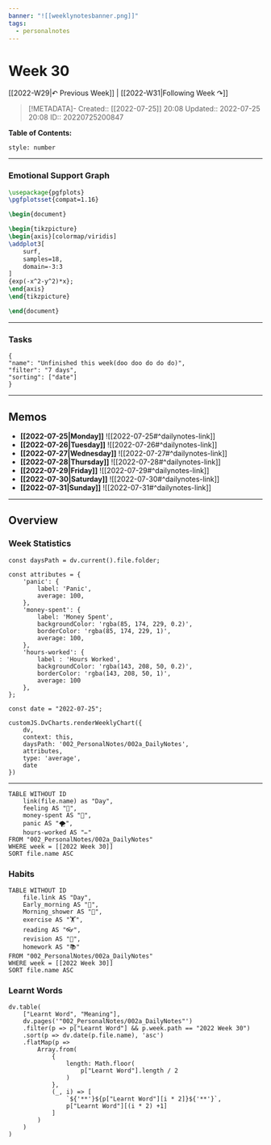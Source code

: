 ```yaml
---
banner: "![[weeklynotesbanner.png]]"
tags:
  - personalnotes
---
```

# Week 30

[[2022-W29|↶ Previous Week]] | [[2022-W31|Following Week ↷]]

> [!METADATA]-
> Created:: [[2022-07-25]] 20:08
> Updated:: 2022-07-25 20:08
> ID:: 20220725200847

**Table of Contents:**
```toc
style: number
```
___
### Emotional Support Graph
```tikz
\usepackage{pgfplots}
\pgfplotsset{compat=1.16}

\begin{document}

\begin{tikzpicture}
\begin{axis}[colormap/viridis]
\addplot3[
	surf,
	samples=18,
	domain=-3:3
]
{exp(-x^2-y^2)*x};
\end{axis}
\end{tikzpicture}

\end{document}
```
---
### Tasks
```todoist
{
"name": "Unfinished this week(doo doo do do do)",
"filter": "7 days",
"sorting": ["date"]
}
```
---
## Memos
- **[[2022-07-25|Monday]]**
	![[2022-07-25#^dailynotes-link]]
- **[[2022-07-26|Tuesday]]**
	![[2022-07-26#^dailynotes-link]]
- **[[2022-07-27|Wednesday]]**
	![[2022-07-27#^dailynotes-link]]
- **[[2022-07-28|Thursday]]**
	![[2022-07-28#^dailynotes-link]]
- **[[2022-07-29|Friday]]**
	![[2022-07-29#^dailynotes-link]]
- **[[2022-07-30|Saturday]]**
	![[2022-07-30#^dailynotes-link]]
- **[[2022-07-31|Sunday]]**
	![[2022-07-31#^dailynotes-link]]
---
## Overview
### Week Statistics
```dataviewjs
const daysPath = dv.current().file.folder;

const attributes = {
	'panic': {
		label: 'Panic',
		average: 100,
	},
	'money-spent': {
		label: 'Money Spent',
		backgroundColor: 'rgba(85, 174, 229, 0.2)',
		borderColor: 'rgba(85, 174, 229, 1)',
		average: 100,
	},
	'hours-worked': {
		label : 'Hours Worked',
		backgroundColor: 'rgba(143, 208, 50, 0.2)',
		borderColor: 'rgba(143, 208, 50, 1)',
		average: 100
	},
};

const date = "2022-07-25";

customJS.DvCharts.renderWeeklyChart({
	dv,
	context: this,
	daysPath: '002_PersonalNotes/002a_DailyNotes',
	attributes,
	type: 'average',
	date
})
```
---
```dataview
TABLE WITHOUT ID
	link(file.name) as "Day",
	feeling AS "💭",
	money-spent AS "💸",
	panic AS "🌪️",
	hours-worked AS "✏️"
FROM "002_PersonalNotes/002a_DailyNotes"
WHERE week = [[2022 Week 30]]
SORT file.name ASC
```
### Habits
```dataview
TABLE WITHOUT ID
	file.link AS "Day",
	Early_morning AS "🌅",
	Morning_shower AS "🚿",
	exercise AS "🏋️",
	reading AS "👓",
	revision AS "🔁",
	homework AS "📚"
FROM "002_PersonalNotes/002a_DailyNotes"
WHERE week = [[2022 Week 30]]
SORT file.name ASC
```
### Learnt Words
```dataviewjs
dv.table(
	["Learnt Word", "Meaning"],
	dv.pages('"002_PersonalNotes/002a_DailyNotes"')
	.filter(p => p["Learnt Word"] && p.week.path == "2022 Week 30")
	.sort(p => dv.date(p.file.name), 'asc')
	.flatMap(p =>
		Array.from(
			{
				length: Math.floor(
					p["Learnt Word"].length / 2
				)
			},
			(_, i) => [
				`${'**'}${p["Learnt Word"][i * 2]}${'**'}`,
				p["Learnt Word"][(i * 2) +1]
			]
		)
	)
)
```



